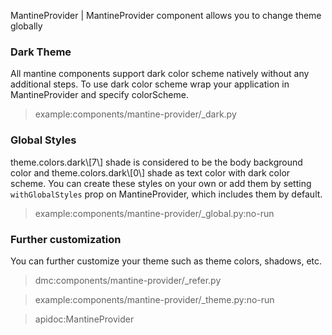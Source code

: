 MantineProvider | MantineProvider component allows you to change theme globally

### Dark Theme

All mantine components support dark color scheme natively without any additional steps. To use dark color scheme wrap
your application in MantineProvider and specify colorScheme.

> example:components/mantine-provider/_dark.py

### Global Styles

theme.colors.dark\\[7\\] shade is considered to be the body background color and theme.colors.dark\\[0\\] shade as text
color with dark color scheme. You can create these styles on your own or add them by setting `withGlobalStyles` prop on
MantineProvider, which includes them by default.

> example:components/mantine-provider/_global.py:no-run

### Further customization

You can further customize your theme such as theme colors, shadows, etc.

> dmc:components/mantine-provider/_refer.py

> example:components/mantine-provider/_theme.py:no-run

> apidoc:MantineProvider
